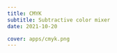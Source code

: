 ```yaml
---
title: CMYK
subtitle: Subtractive color mixer
date: 2021-10-20

cover: apps/cmyk.png
---
```


<color-mix-cmyk />
